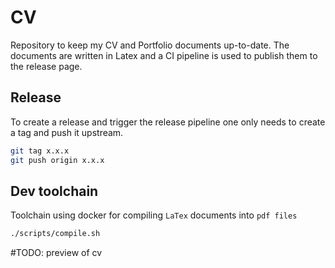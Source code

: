 # CV

Repository to keep my CV and Portfolio documents up-to-date. The documents are written in Latex and a CI pipeline is used to publish them to the release page.

## Release

To create a release and trigger the release pipeline one only needs to create a tag and push it upstream.

```sh
git tag x.x.x 
git push origin x.x.x
```

## Dev toolchain

Toolchain using docker for compiling ```LaTex``` documents into ```pdf files```

```sh
./scripts/compile.sh
```

#TODO: preview of cv 
